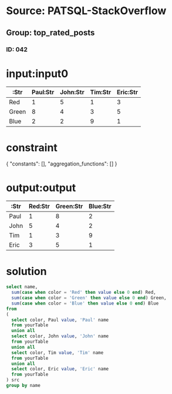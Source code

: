# Source: PATSQL-StackOverflow
## Group: top_rated_posts
### ID: 042

# input:input0

| :Str | Paul:Str | John:Str | Tim:Str | Eric:Str |
|---|---|---|---|---|
| Red | 1 | 5 | 1 | 3 |
| Green | 8 | 4 | 3 | 5 |
| Blue | 2 | 2 | 9 | 1 |

# constraint

{
  "constants": [],
  "aggregation_functions": []
}

# output:output

| :Str | Red:Str | Green:Str | Blue:Str |
|---|---|---|---|
| Paul | 1 | 8 | 2 |
| John | 5 | 4 | 2 |
| Tim | 1 | 3 | 9 |
| Eric | 3 | 5 | 1 |

# solution

```sql
select name,
  sum(case when color = 'Red' then value else 0 end) Red,
  sum(case when color = 'Green' then value else 0 end) Green,
  sum(case when color = 'Blue' then value else 0 end) Blue
from
(
  select color, Paul value, 'Paul' name
  from yourTable
  union all
  select color, John value, 'John' name
  from yourTable
  union all
  select color, Tim value, 'Tim' name
  from yourTable
  union all
  select color, Eric value, 'Eric' name
  from yourTable
) src
group by name
```
